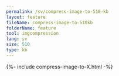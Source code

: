 ```yaml
---
permalink: /sv/compress-image-to-510-kb
layout: feature
fileName: compress-image-to-510kb
folderName: feature
tool: imgcompression
lang: sv
size: 510
type: kb
---
```


{%- include compress-image-to-X.html -%}
